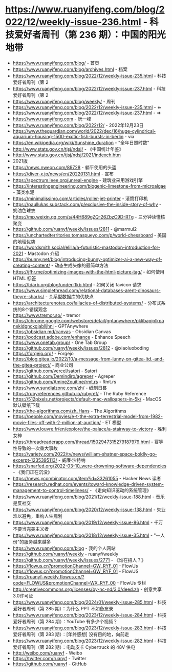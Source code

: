 # https://www.ruanyifeng.com/blog/2022/12/weekly-issue-236.html - 科技爱好者周刊（第 236 期）：中国的阳光地带

- https://www.ruanyifeng.com/blog/ - 首页
- https://www.ruanyifeng.com/blog/archives.html - 档案
- https://www.ruanyifeng.com/blog/2022/12/weekly-issue-235.html - 科技爱好者周刊（第 2
- https://www.ruanyifeng.com/blog/2022/12/weekly-issue-237.html - 科技爱好者周刊（第 2
- https://www.ruanyifeng.com/blog/weekly/ - 周刊
- https://www.ruanyifeng.com/blog/2022/12/weekly-issue-235.html - ⇐
- https://www.ruanyifeng.com/blog/2022/12/weekly-issue-237.html - ⇒
- https://www.ruanyifeng.com - 阮一峰
- https://www.ruanyifeng.com/blog/2022/12/ - 2022年12月23日
- https://www.theguardian.com/world/2022/dec/16/huge-cylindrical-aquarium-housing-1500-exotic-fish-bursts-in-berlin - via
- https://en.wikipedia.org/wiki/Sunshine_duration - "全年日照时数"
- http://www.stats.gov.cn/tjsj/ndsj/ - 《中国统计年鉴》
- http://www.stats.gov.cn/tjsj/ndsj/2021/indexch.htm
 - 2021版
- https://news.nweon.com/89728 - 躺平使用的头盔
- https://diver-x.jp/news/en/20220131.html - 宣布
- https://spectrum.ieee.org/unreal-engine - 建筑业采用游戏引擎
- https://interestingengineering.com/biogenic-limestone-from-microalgae - 藻类水泥
- https://minimalissimo.com/articles/roller-jet-printer - 滚筒打印机
- https://paullukas.substack.com/p/exclusive-the-inside-story-of-why - 奶油色球衣
- https://mp.weixin.qq.com/s/44H689gZQ-26ZbzC9D-RTg - 三分钟读懂核聚变
- https://github.com/ruanyf/weekly/issues/2811 - @marmul2
- https://unchartedterritories.tomaspueyo.com/p/world-chessboard - 美国的地理优势
- https://wordsmith.social/elilla/a-futuristic-mastodon-introduction-for-2021 - Mastodon 介绍
- https://bunny.net/blog/introducing-bunny-optimizer-ai-a-new-way-of-creating-content/ - 动态生成头像的最简单方法
- https://jfhr.me/optimizing-images-with-the-html-picture-tag/ - 如何使用 HTML <picture> 标签
- https://tdarb.org/blog/under-1kb.html - 如何关闭 favicon 请求
- https://www.simplethread.com/relational-databases-arent-dinosaurs-theyre-sharks/ - 关系型数据库的优缺点
- https://architecturenotes.co/fallacies-of-distributed-systems/ - 分布式系统的8个错误观念
- https://www.tremor.so/ - tremor
- https://chrome.google.com/webstore/detail/gptanywhere/pklibapjplkpanekidgnckgjablljhni - GPTAnywhere
- https://obsidian.md/canvas - Obsidian Canvas
- https://podcast.adobe.com/enhance - Enhance Speech
- https://www.onetab.group/ - One Tab Group
- https://github.com/ruanyf/weekly/issues/2812 - @xiaoluoboding
- https://forgejo.org/ - Forgejo
- https://blog.gitea.io/2022/10/a-message-from-lunny-on-gitea-ltd.-and-the-gitea-project/ - 商业公司
- https://github.com/vercel/satori - Satori
- https://github.com/Demindiro/agreper - Agreper
- https://github.com/AmineZouitine/rmt.rs - Rmt.rs
- https://www.sundialzone.com/zh/ - 纸制日晷
- https://rubyreferences.github.io/rubyref/ - The Ruby Reference
- https://512pixels.net/projects/default-mac-wallpapers-in-5k/ - MacOS 默认壁纸下载
- https://the-algorithms.com/zh_Hans - The Algorithms
- https://people.com/movies/e-t-the-extra-terrestrial-model-from-1982-movie-files-off-with-2-million-at-auction/ - ET 模型
- https://www.louvre.fr/en/explore/the-palace/a-stairway-to-victory - 胜利女神
- https://threadreaderapp.com/thread/1502947315279187979.html - 幂等性导致的一次重大事故
- https://variety.com/2022/tv/news/william-shatner-space-boldly-go-excerpt-1235395113/ - 威廉·沙特纳
- https://snarfed.org/2022-03-10_were-drowning-software-dependencies - 《我们正在沉没》
- https://news.ycombinator.com/item?id=33261055 - Hacker News 读者
- https://research.redhat.com/events/toward-knowledge-driven-system-management-to-control-timeliness/ - 《走向知识驱动的系统管理》
- https://www.ruanyifeng.com/blog/2021/12/weekly-issue-188.html - 音乐是反社交
- https://www.ruanyifeng.com/blog/2020/12/weekly-issue-138.html - 失业难以避免，重构人生规划
- https://www.ruanyifeng.com/blog/2019/12/weekly-issue-86.html - 千万不要当完美主义者
- https://www.ruanyifeng.com/blog/2018/12/weekly-issue-35.html - "一人份"的服务越来越多
- https://www.ruanyifeng.com/blog - 我的个人网站
- https://github.com/ruanyf/weekly - ruanyf/weekly
- https://github.com/ruanyf/weekly/issues/2771 - 《谁在招人？》
- https://flowus.cn?promotionChannel=GW_RYF_01 - FlowUs
- https://flowus.cn?promotionChannel=GW_RYF_01 - FlowUS
- https://ruanyf-weekly.flowus.cn/?code=FLOWUS&promotionChannel=WX_RYF_00 - FlowUs 专栏
- http://creativecommons.org/licenses/by-nc-nd/3.0/deed.zh - 创意共享3.0许可证
- https://www.ruanyifeng.com/blog/2024/01/weekly-issue-285.html - 科技爱好者周刊（第 285 期）：为什么 PPT 不如备忘录
- https://www.ruanyifeng.com/blog/2023/12/weekly-issue-284.html - 科技爱好者周刊（第 284 期）：YouTube 有多少个视频？
- https://www.ruanyifeng.com/blog/2023/12/weekly-issue-283.html - 科技爱好者周刊（第 283 期）：[年终感想] 没有目的地，向前走
- https://www.ruanyifeng.com/blog/2023/12/weekly-issue-282.html - 科技爱好者周刊（第 282 期）：电动皮卡 Cybertruck 的 48V 供电
- http://weibo.com/ruanyf - Weibo
- https://twitter.com/ruanyf - Twitter
- https://github.com/ruanyf - GitHub